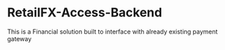 # RetailFX-Access-Backend
This is a Financial solution built to interface with already existing payment gateway
